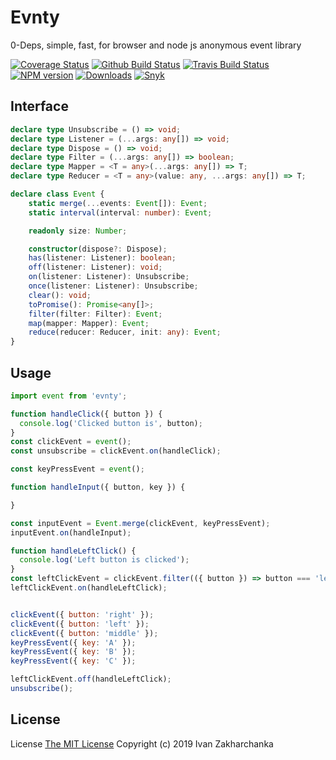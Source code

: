 # Evnty

0-Deps, simple, fast, for browser and node js anonymous event library

[![Coverage Status][codecov-image]][codecov-url]
[![Github Build Status][github-image]][github-url]
[![Travis Build Status][travis-image]][travis-url]
[![NPM version][npm-image]][npm-url]
[![Downloads][downloads-image]][npm-url]
[![Snyk][snyk-image]][snyk-url]

## Interface

```typescript
declare type Unsubscribe = () => void;
declare type Listener = (...args: any[]) => void;
declare type Dispose = () => void;
declare type Filter = (...args: any[]) => boolean;
declare type Mapper = <T = any>(...args: any[]) => T;
declare type Reducer = <T = any>(value: any, ...args: any[]) => T;

declare class Event {
    static merge(...events: Event[]): Event;
    static interval(interval: number): Event;

    readonly size: Number;

    constructor(dispose?: Dispose);
    has(listener: Listener): boolean;
    off(listener: Listener): void;
    on(listener: Listener): Unsubscribe;
    once(listener: Listener): Unsubscribe;
    clear(): void;
    toPromise(): Promise<any[]>;
    filter(filter: Filter): Event;
    map(mapper: Mapper): Event;
    reduce(reducer: Reducer, init: any): Event;
}
```

## Usage

```js
import event from 'evnty';

function handleClick({ button }) {
  console.log('Clicked button is', button);
}
const clickEvent = event();
const unsubscribe = clickEvent.on(handleClick);

const keyPressEvent = event();

function handleInput({ button, key }) {

}

const inputEvent = Event.merge(clickEvent, keyPressEvent);
inputEvent.on(handleInput);

function handleLeftClick() {
  console.log('Left button is clicked');
}
const leftClickEvent = clickEvent.filter(({ button }) => button === 'left');
leftClickEvent.on(handleLeftClick);


clickEvent({ button: 'right' });
clickEvent({ button: 'left' });
clickEvent({ button: 'middle' });
keyPressEvent({ key: 'A' });
keyPressEvent({ key: 'B' });
keyPressEvent({ key: 'C' });

leftClickEvent.off(handleLeftClick);
unsubscribe();
```

## License
License [The MIT License](http://opensource.org/licenses/MIT)
Copyright (c) 2019 Ivan Zakharchanka

[npm-url]: https://www.npmjs.com/package/evnty
[downloads-image]: https://img.shields.io/npm/dw/evnty.svg?maxAge=43200
[npm-image]: https://img.shields.io/npm/v/evnty.svg?maxAge=43200
[github-url]: https://github.com/3axap4eHko/evnty/actions
[github-image]: https://github.com/3axap4eHko/evnty/workflows/Build%20Package/badge.svg?branch=master
[travis-url]: https://travis-ci.org/3axap4eHko/evnty
[travis-image]: https://travis-ci.org/3axap4eHko/evnty.svg?branch=master
[codecov-url]: https://codecov.io/gh/3axap4eHko/evnty
[codecov-image]: https://codecov.io/gh/3axap4eHko/evnty/branch/master/graph/badge.svg?maxAge=43200
[snyk-url]: https://snyk.io/test/npm/evnty/latest
[snyk-image]: https://img.shields.io/snyk/vulnerabilities/github/3axap4eHko/evnty.svg?maxAge=43200
